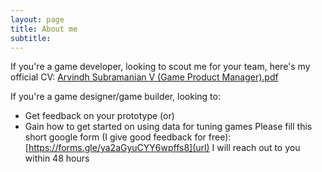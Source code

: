 ```yaml
---
layout: page
title: About me
subtitle:
---
```


If you're a game developer, looking to scout me for your team, here's my official CV: [Arvindh Subramanian V (Game Product Manager).pdf](https://github.com/user-attachments/files/15541498/ASV-2.pdf)

If you're a game designer/game builder, looking to:
- Get feedback on your prototype (or)
- Gain how to get started on using data for tuning games
Please fill this short google form (I give good feedback for free): [https://forms.gle/ya2aGyuCYY6wpffs8](url)
I will reach out to you within 48 hours

